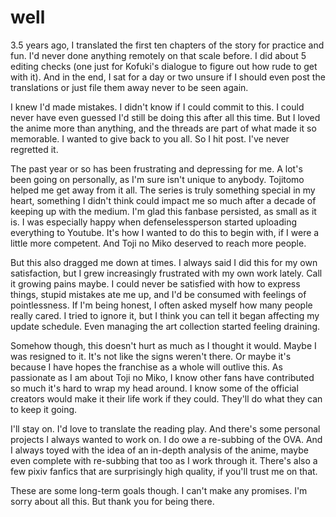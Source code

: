 
well
====
3\.5 years ago, I translated the first ten chapters of the story for practice and fun\. I'd never done anything remotely on that scale before\. I did about 5 editing checks (one just for Kofuki's dialogue to figure out how rude to get with it\)\. And in the end, I sat for a day or two unsure if I should even post the translations or just file them away never to be seen again\. 

  
I knew I'd made mistakes\. I didn't know if I could commit to this\. I could never have even guessed I'd still be doing this after all this time\. But I loved the anime more than anything, and the threads are part of what made it so memorable\. I wanted to give back to you all\. So I hit post\. I've never regretted it\.

  
The past year or so has been frustrating and depressing for me\. A lot's been going on personally, as I'm sure isn't unique to anybody\. Tojitomo helped me get away from it all\. The series is truly something special in my heart, something I didn't think could impact me so much after a decade of keeping up with the medium\. I'm glad this fanbase persisted, as small as it is\. I was especially happy when defenselessperson started uploading everything to Youtube\. It's how I wanted to do this to begin with, if I were a little more competent\. And Toji no Miko deserved to reach more people\.

  
But this also dragged me down at times\. I always said I did this for my own satisfaction, but I grew increasingly frustrated with my own work lately\. Call it growing pains maybe\. I could never be satisfied with how to express things, stupid mistakes ate me up, and I'd be consumed with feelings of pointlessness\. If I'm being honest, I often asked myself how many people really cared\. I tried to ignore it, but I think you can tell it began affecting my update schedule\. Even managing the art collection started feeling draining\.

  
Somehow though, this doesn't hurt as much as I thought it would\. Maybe I was resigned to it\. It's not like the signs weren't there\. Or maybe it's because I have hopes the franchise as a whole will outlive this\. As passionate as I am about Toji no Miko, I know other fans have contributed so much it's hard to wrap my head around\. I know some of the official creators would make it their life work if they could\. They'll do what they can to keep it going\.

  
I'll stay on\. I'd love to translate the reading play\. And there's some personal projects I always wanted to work on\. I do owe a re-subbing of the OVA\. And I always toyed with the idea of an in-depth analysis of the anime, maybe even complete with re-subbing that too as I work through it\. There's also a few pixiv fanfics that are surprisingly high quality, if you'll trust me on that\.

  
These are some long-term goals though\. I can't make any promises\. I'm sorry about all this\. But thank you for being there\.

  
